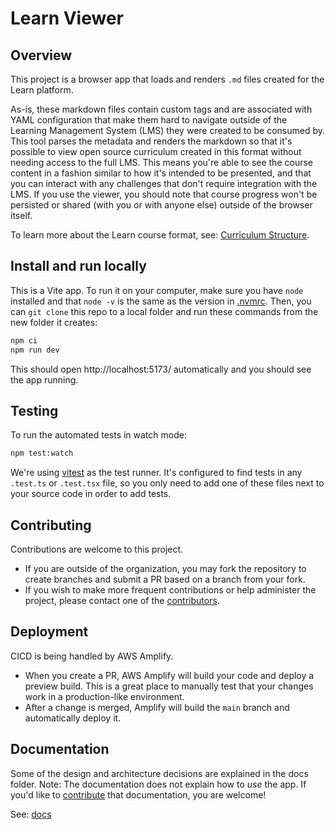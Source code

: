 # Learn Viewer
## Overview
This project is a browser app that loads and renders `.md` files created for the Learn platform.

As-is, these markdown files contain custom tags and are associated with YAML configuration that make them hard to navigate outside of the Learning Management System (LMS) they were created to be consumed by. This tool parses the metadata and renders the markdown so that it's possible to view open source curriculum created in this format without needing access to the full LMS. This means you're able to see the course content in a fashion similar to how it's intended to be presented, and that you can interact with any challenges that don't require integration with the LMS. If you use the viewer, you should note that course progress won't be persisted or shared (with you or with anyone else) outside of the browser itself.

To learn more about the Learn course format, see: [Curriculum Structure](./docs/curriculum-structure.md).

## Install and run locally
This is a Vite app. To run it on your computer, make sure you have `node` installed and that `node -v` is the same as the version in [.nvmrc](./.nvmrc). Then, you can `git clone` this repo to a local folder and run these commands from the new folder it creates:

```sh
npm ci
npm run dev
```

This should open http://localhost:5173/ automatically and you should see the app running.

## Testing
To run the automated tests in watch mode:

```sh
npm test:watch
```

We're using [vitest](https://vitest.dev/guide/) as the test runner. It's configured to find tests in any `.test.ts` or `.test.tsx` file, so you only need to add one of these files next to your source code in order to add tests.

## Contributing
Contributions are welcome to this project.
- If you are outside of the organization, you may fork the repository to create branches and submit a PR based on a branch from your fork.
- If you wish to make more frequent contributions or help administer the project, please contact one of the [contributors](https://github.com/cyvaer-llc/learn-viewer/graphs/contributors).

## Deployment
CICD is being handled by AWS Amplify.
- When you create a PR, AWS Amplify will build your code and deploy a preview build. This is a great place to manually test that your changes work in a production-like environment.
- After a change is merged, Amplify will build the `main` branch and automatically deploy it.

## Documentation
Some of the design and architecture decisions are explained in the docs folder. Note: The documentation does not explain how to *use* the app. If you'd like to [contribute](#contributing) that documentation, you are welcome!

See: [docs](./docs/)
